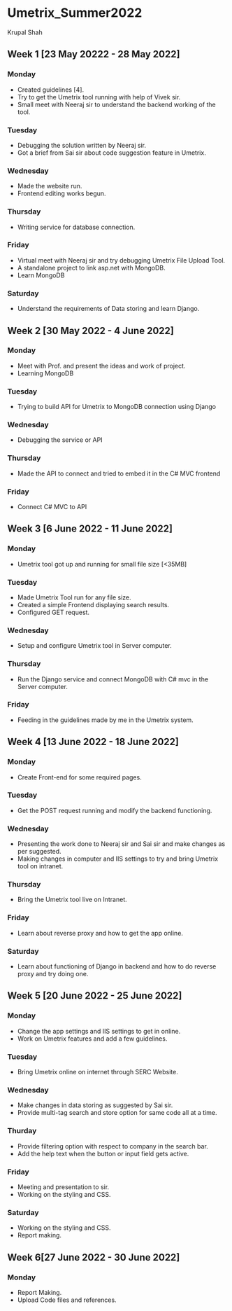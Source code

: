 # Umetrix_Summer2022
Krupal Shah
## Week 1 [23 May 20222 - 28 May 2022]
### Monday
- Created guidelines [4]. 
- Try to get the Umetrix tool running with help of Vivek sir. 
- Small meet with Neeraj sir to understand the backend working of the tool.
### Tuesday
- Debugging the solution written by Neeraj sir. 
- Got a brief from Sai sir about code suggestion feature in Umetrix.
### Wednesday
- Made the website run. 
- Frontend editing works begun.
### Thursday
- Writing service for database connection.
### Friday
- Virtual meet with Neeraj sir and try debugging Umetrix File Upload Tool.
- A standalone project to link asp.net with MongoDB.
- Learn MongoDB
### Saturday
- Understand the requirements of Data storing and learn Django.
## Week 2 [30 May 2022 - 4 June 2022]
### Monday
- Meet with Prof. and present the ideas and work of project.
- Learning MongoDB
### Tuesday
- Trying to build API for Umetrix to MongoDB connection using Django
### Wednesday
- Debugging the service or API
### Thursday
- Made the API to connect and tried to embed it in the C# MVC frontend
### Friday
- Connect C# MVC to API
## Week 3 [6 June 2022 - 11 June 2022]
### Monday
- Umetrix tool got up and running for small file size [<35MB]
### Tuesday
- Made Umetrix Tool run for any file size.
- Created a simple Frontend displaying search results.
- Configured GET request.
### Wednesday
- Setup and configure Umetrix tool in Server computer.
### Thursday
- Run the Django service and connect MongoDB with C# mvc in the Server computer.
### Friday
- Feeding in the guidelines made by me in the Umetrix system.
## Week 4 [13 June 2022 - 18 June 2022]
### Monday
- Create Front-end for some required pages.
### Tuesday
- Get the POST request running and modify the backend functioning. 
### Wednesday
- Presenting the work done to Neeraj sir and Sai sir and make changes as per suggested.
- Making changes in computer and IIS settings to try and bring Umetrix tool on intranet.
### Thursday
- Bring the Umetrix tool live on Intranet.
### Friday
- Learn about reverse proxy and how to get the app online. 
### Saturday
- Learn about functioning of Django in backend and how to do reverse proxy and try doing one. 
## Week 5 [20 June 2022 - 25 June 2022]
### Monday
- Change the app settings and IIS settings to get in online.
- Work on Umetrix features and add a few guidelines.
### Tuesday
- Bring Umetrix online on internet through SERC Website.
### Wednesday
- Make changes in data storing as suggested by Sai sir.
- Provide multi-tag search and store option for same code all at a time.
### Thurday
- Provide filtering option with respect to company in the search bar.
- Add the help text when the button or input field gets active.
### Friday
- Meeting and presentation to sir.
- Working on the styling and CSS.
### Saturday
- Working on the styling and CSS.
- Report making.
## Week 6[27 June 2022 - 30 June 2022]
### Monday
- Report Making.
- Upload Code files and references. 
